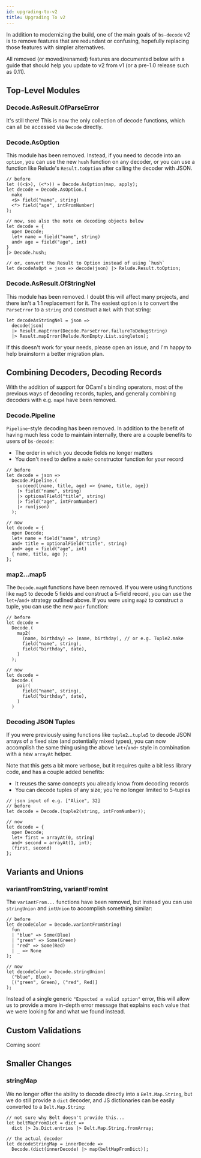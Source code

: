 ```yaml
---
id: upgrading-to-v2
title: Upgrading To v2
---
```


In addition to modernizing the build, one of the main goals of `bs-decode` v2 is to remove features that are redundant or confusing, hopefully replacing those features with simpler alternatives.

All removed (or moved/renamed) features are documented below with a guide that should help you update to v2 from v1 (or a pre-1.0 release such as 0.11).

## Top-Level Modules

### Decode.AsResult.OfParseError

It's still there! This is now the only collection of decode functions, which can all be accessed via `Decode` directly.

### Decode.AsOption

This module has been removed. Instead, if you need to decode into an `option`, you can use the new `hush` function on any decoder, or you can use a function like Relude's `Result.toOption` after calling the decoder with JSON.

```reasonml
// before
let ((<$>), (<*>)) = Decode.AsOption(map, apply);
let decode = Decode.AsOption.(
  make
  <$> field("name", string)
  <*> field("age", intFromNumber)
);

// now, see also the note on decoding objects below
let decode = {
  open Decode;
  let+ name = field("name", string)
  and+ age = field("age", int)
}
|> Decode.hush;

// or, convert the Result to Option instead of using `hush`
let decodeAsOpt = json => decode(json) |> Relude.Result.toOption;
```

### Decode.AsResult.OfStringNel

This module has been removed. I doubt this will affect many projects, and there isn't a 1:1 replacement for it. The easiest option is to convert the `ParseError` to a `string` and construct a `Nel` with that string:

```reasonml
let decodeAsStringNel = json =>
  decode(json)
  |> Result.mapError(Decode.ParseError.failureToDebugString)
  |> Result.mapError(Relude.NonEmpty.List.singleton);
```

If this doesn't work for your needs, please open an issue, and I'm happy to help brainstorm a better migration plan.

## Combining Decoders, Decoding Records

With the addition of support for OCaml's binding operators, most of the previous ways of decoding records, tuples, and generally combining decoders with e.g. `map4` have been removed.

### Decode.Pipeline

`Pipeline`-style decoding has been removed. In addition to the benefit of having much less code to maintain internally, there are a couple benefits to users of `bs-decode`:

- The order in which you decode fields no longer matters
- You don't need to define a `make` constructor function for your record

```reasonml
// before
let decode = json =>
  Decode.Pipeline.(
    succeed((name, title, age) => {name, title, age})
    |> field("name", string)
    |> optionalField("title", string)
    |> field("age", intFromNumber)
    |> run(json)
  );

// now
let decode = {
  open Decode;
  let+ name = field("name", string)
  and+ title = optionalField("title", string)
  and+ age = field("age", int)
  { name, title, age };
};
```

### map2...map5

The `Decode.mapN` functions have been removed. If you were using functions like `map5` to decode 5 fields and construct a 5-field record, you can use the `let+`/`and+` strategy outlined above. If you were using `map2` to construct a tuple, you can use the new `pair` function:

```reasonml
// before
let decode =
  Decode.(
    map2(
      (name, birthday) => (name, birthday), // or e.g. Tuple2.make
      field("name", string),
      field("birthday", date),
    )
  );

// now
let decode =
  Decode.(
    pair(
      field("name", string),
      field("birthday", date),
    )
  )
```

### Decoding JSON Tuples

If you were previously using functions like `tuple2`...`tuple5` to decode JSON arrays of a fixed size (and potentially mixed types), you can now accomplish the same thing using the above `let+`/`and+` style in combination with a new `arrayAt` helper.

Note that this gets a bit more verbose, but it requires quite a bit less library code, and has a couple added benefits:

- It reuses the same concepts you already know from decoding records
- You can decode tuples of any size; you're no longer limited to 5-tuples

```reasonml
// json input of e.g. ["Alice", 32]
// before
let decode = Decode.(tuple2(string, intFromNumber));

// now
let decode = {
  open Decode;
  let+ first = arrayAt(0, string)
  and+ second = arrayAt(1, int);
  (first, second)
};
```

## Variants and Unions

### variantFromString, variantFromInt

The `variantFrom...` functions have been removed, but instead you can use `stringUnion` and `intUnion` to accomplish something similar:

```reasonml
// before
let decodeColor = Decode.variantFromString(
  fun
  | "blue" => Some(Blue)
  | "green" => Some(Green)
  | "red" => Some(Red)
  | _ => None
);

// now
let decodeColor = Decode.stringUnion(
  ("blue", Blue),
  [("green", Green), ("red", Red)]
);
```

Instead of a single generic `"Expected a valid option"` error, this will allow us to provide a more in-depth error message that explains each value that we were looking for and what we found instead.

## Custom Validations

Coming soon!

## Smaller Changes

### stringMap

We no longer offer the ability to decode directly into a `Belt.Map.String`, but we do still provide a `dict` decoder, and JS dictionaries can be easily converted to a `Belt.Map.String`:

```reasonml
// not sure why Belt doesn't provide this...
let beltMapFromDict = dict =>
  dict |> Js.Dict.entries |> Belt.Map.String.fromArray;

// the actual decoder
let decodeStringMap = innerDecode =>
  Decode.(dict(innerDecode) |> map(beltMapFromDict));
```
